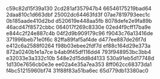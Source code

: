 c59c82d15f39a130
2cd281af357947b4
66546175219bad64
2daa810c1d663dbf
25002dc64463fd3f
07ae7819793eec1c
0b185aade410d2bd
d520619e448aa5fb
8078defe2e9fa89b
46acd47f8572cbbc
064017f269c8330e
02ed4f9cff17ba9e
e844c2f24e887c4b
04f2d9b909179c96
f9043c76a13416de
371996beb71e0f6c
82ffa89faf5af4de
d477ee887de26f7d
e412c6a2588f0264
f98b03ebee2fdf7d
ef88c164d29e373a
872a0240b1e1a7ce
b4ab9f45df116dd4
793f948953bc3bb4
e32033e3a332c10b
548e2d15dd8d4133
530a91eb5d17748d
1d130e7656cb0e3e
ee02a4e35a7ea353
8ff062cc68373da1
f4bc51215960bf74
31f88f83a51ba6ec
65d779db13380ac0
